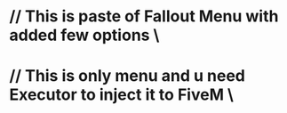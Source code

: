 # // This is paste of Fallout Menu with added few options        \\
#
# // This is only menu and u need Executor to inject it to FiveM \\
#
# 
#
#
#
#
#
#
#
#
#
#
#
#
#
#
#
#
#
#
#
#
#
#
#
#
#
#
